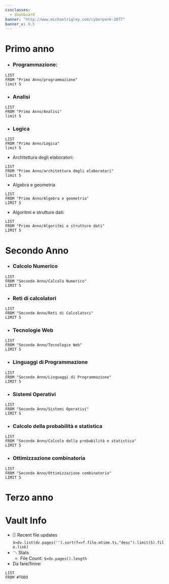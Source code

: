 ```yaml
---
cssclasses:
  - dashboard
banner: "http://www.michaelrigley.com/cyberpunk-2077"
banner_x: 0.5
---
```


# Primo anno

- ### Programmazione: 
  
```dataview
LIST
FROM "Primo Anno/programmazione" 
limit 5
```
- ### Analisi
  
```dataview
LIST 
FROM "Primo Anno/Analisi"
limit 5
```

- ### Logica 
  
```dataview
LIST 
FROM "Primo Anno/Logica" 
limit 5
```

- Architettura degli elaboratori:
  
```dataview
LIST
FROM "Primo Anno/architettura degli elaboratori"
limit 5
```

- Algebra e geometria
```dataview 
LIST
FROM "Primo Anno/Algebra e geometria"
LIMIT 5
```

- Algoritmi e strutture dati:
```dataview
LIST
FROM "Primo Anno/Algoritmi e strutture dati"
LIMIT 5
```


# Secondo Anno



- ### Calcolo Numerico
  
```dataview
LIST
FROM "Secondo Anno/Calcolo Numerico"
LIMIT 5
```

- ### Reti di calcolatori
  
```dataview
LIST
FROM "Secondo Anno/Reti di Calcolatori"
LIMIT 5
```

- ### Tecnologie Web
```dataview
LIST
FROM "Secondo Anno/Tecnologie Web"
LIMIT 5
```

- ### Linguaggi di Programmazione
  
```dataview
LIST
FROM "Secondo Anno/Linguaggi di Programmazione"
LIMIT 5
```

- ### Sistemi Operativi
```dataview
LIST
FROM "Secondo Anno/Sistemi Operativi"
LIMIT 5
```

- ### Calcolo della probabilità e statistica
  
```dataview
LIST
FROM "Secondo Anno/Calcolo della probabilità e statistica"
LIMIT 5
```

- ### Ottimizzazione combinatoria
  
```dataview 
LIST
FROM "Secondo Anno/Ottimizzazione combinatoria"
LIMIT 5
```

# Terzo anno


# Vault Info

[](https://github.com/TfTHacker/DashboardPlusPlus/blob/master/Dashboard%2B%2B.md#vault-info)

- 🗄️ Recent file updates `$=dv.list(dv.pages('').sort(f=>f.file.mtime.ts,"desc").limit(5).file.link)`
- 〽️ Stats
    - File Count: `$=dv.pages().length`
- Da fare/finire:
```dataview
LIST
FROM #TODO
```
